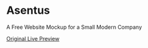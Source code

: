 # Asentus
A Free Website Mockup for a Small Modern Company

[Original Live Preview](https://preview.keenthemes.com/asentus/)
